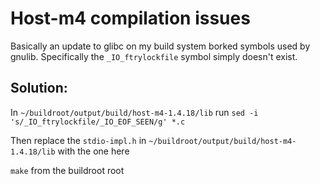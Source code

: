 # Host-m4 compilation issues

Basically an update to glibc on my build system borked symbols used by gnulib.  Specifically the `_IO_ftrylockfile` symbol simply doesn't exist.

## Solution:

In `~/buildroot/output/build/host-m4-1.4.18/lib` run `sed -i 's/_IO_ftrylockfile/_IO_EOF_SEEN/g' *.c`

Then replace the `stdio-impl.h` in `~/buildroot/output/build/host-m4-1.4.18/lib` with the one here

`make` from the buildroot root
